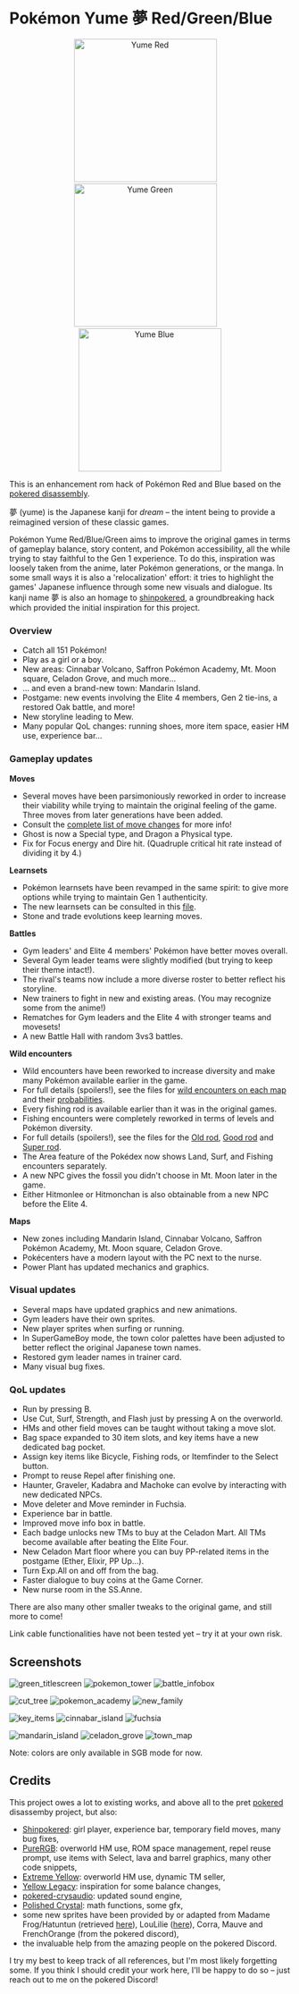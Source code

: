# Pokémon Yume 夢 Red/Green/Blue

<p align="center">
  <img src="/docs/boxart/yumepokered.png"   alt="Yume Red"   width="256">
  &nbsp;&nbsp;&nbsp;
  <img src="/docs/boxart/yumepokegreen.png" alt="Yume Green" width="256">
  &nbsp;&nbsp;&nbsp;
  <img src="/docs/boxart/yumepokeblue.png"  alt="Yume Blue"  width="256">
</p>


This is an enhancement rom hack of Pokémon Red and Blue based on the [pokered disassembly](https://github.com/pret/pokered).

夢 (yume) is the Japanese kanji for *dream* – the intent being to provide a reimagined version of these classic games.

Pokémon Yume Red/Blue/Green aims to improve the original games in terms of gameplay balance, story content, and Pokémon accessibility, all the while trying to stay faithful to the Gen 1 experience.
To do this, inspiration was loosely taken from the anime, later Pokémon generations, or the manga.
In some small ways it is also a 'relocalization' effort: it tries to highlight the games' Japanese influence through some new visuals and dialogue.
Its kanji name 夢 is also an homage to [shinpokered](https://github.com/jojobear13/shinpokered), a groundbreaking hack which provided the initial inspiration for this project.

### Overview

- Catch all 151 Pokémon!
- Play as a girl or a boy.
- New areas: Cinnabar Volcano, Saffron Pokémon Academy, Mt. Moon square, Celadon Grove, and much more...
- ... and even a brand-new town: Mandarin Island.
- Postgame: new events involving the Elite 4 members, Gen 2 tie-ins, a restored Oak battle, and more!
- New storyline leading to Mew.
- Many popular QoL changes: running shoes, more item space, easier HM use, experience bar...

### Gameplay updates

**Moves**
- Several moves have been parsimoniously reworked in order to increase their viability while trying to maintain the original feeling of the game. Three moves from later generations have been added.
- Consult the [complete list of move changes](docs/move_changes.md) for more info!
- Ghost is now a Special type, and Dragon a Physical type.
- Fix for Focus energy and Dire hit. (Quadruple critical hit rate instead of dividing it by 4.)

**Learnsets**
- Pokémon learnsets have been revamped in the same spirit: to give more options while trying to maintain Gen 1 authenticity.
- The new learnsets can be consulted in this [file](data/pokemon/evos_moves.asm).
- Stone and trade evolutions keep learning moves.

**Battles**
- Gym leaders' and Elite 4 members' Pokémon have better moves overall.
- Several Gym leader teams were slightly modified (but trying to keep their theme intact!).
- The rival's teams now include a more diverse roster to better reflect his storyline.
- New trainers to fight in new and existing areas. (You may recognize some from the anime!)
- Rematches for Gym leaders and the Elite 4 with stronger teams and movesets!
- A new Battle Hall with random 3vs3 battles.

**Wild encounters**
- Wild encounters have been reworked to increase diversity and make many Pokémon available earlier in the game.
- For full details (spoilers!), see the files for [wild encounters on each map](data/wild/maps) and their [probabilities](data/wild/probabilities.asm).
- Every fishing rod is available earlier than it was in the original games.
- Fishing encounters were completely reworked in terms of levels and Pokémon diversity.
- For full details (spoilers!), see the files for the [Old rod](data/wild/old_rod.asm), [Good rod](data/wild/good_rod.asm) and [Super rod](data/wild/super_rod.asm).
- The Area feature of the Pokédex now shows Land, Surf, and Fishing encounters separately.
- A new NPC gives the fossil you didn't choose in Mt. Moon later in the game.
- Either Hitmonlee or Hitmonchan is also obtainable from a new NPC before the Elite 4.

**Maps**
- New zones including Mandarin Island, Cinnabar Volcano, Saffron Pokémon Academy, Mt. Moon square, Celadon Grove.
- Pokécenters have a modern layout with the PC next to the nurse.
- Power Plant has updated mechanics and graphics.

### Visual updates

- Several maps have updated graphics and new animations.
- Gym leaders have their own sprites.
- New player sprites when surfing or running.
- In SuperGameBoy mode, the town color palettes have been adjusted to better reflect the original Japanese town names.
- Restored gym leader names in trainer card.
- Many visual bug fixes.

### QoL updates

- Run by pressing B.
- Use Cut, Surf, Strength, and Flash just by pressing A on the overworld.
- HMs and other field moves can be taught without taking a move slot.
- Bag space expanded to 30 item slots, and key items have a new dedicated bag pocket.
- Assign key items like Bicycle, Fishing rods, or Itemfinder to the Select button.
- Prompt to reuse Repel after finishing one.
- Haunter, Graveler, Kadabra and Machoke can evolve by interacting with new dedicated NPCs.
- Move deleter and Move reminder in Fuchsia.
- Experience bar in battle.
- Improved move info box in battle.
- Each badge unlocks new TMs to buy at the Celadon Mart. All TMs become available after beating the Elite Four.
- New Celadon Mart floor where you can buy PP-related items in the postgame (Ether, Elixir, PP Up...).
- Turn Exp.All on and off from the bag.
- Faster dialogue to buy coins at the Game Corner.
- New nurse room in the SS.Anne.

There are also many other smaller tweaks to the original game, and still more to come!

Link cable functionalities have not been tested yet – try it at your own risk.

## Screenshots

![green_titlescreen](/docs/screenshots/green_titlescreen.png?raw=true)
![pokemon_tower](/docs/screenshots/pokemon_tower.png?raw=true)
![battle_infobox](/docs/screenshots/battle_infobox.png?raw=true)

![cut_tree](/docs/screenshots/cut_tree.png?raw=true)
![pokemon_academy](/docs/screenshots/pokemon_academy.png?raw=true)
![new_family](/docs/screenshots/new_family.png?raw=true)

![key_items](/docs/screenshots/key_items.png?raw=true)
![cinnabar_island](/docs/screenshots/cinnabar_island.png?raw=true)
![fuchsia](/docs/screenshots/fuchsia.png?raw=true)

![mandarin_island](/docs/screenshots/mandarin_island.png?raw=true)
![celadon_grove](/docs/screenshots/celadon_grove.png?raw=true)
![town_map](/docs/screenshots/town_map.png?raw=true)

Note: colors are only available in SGB mode for now.

## Credits

This project owes a lot to existing works, and above all to the pret [pokered](https://github.com/pret/pokered) disassemby project, but also:

- [Shinpokered](https://github.com/jojobear13/shinpokered): girl player, experience bar, temporary field moves, many bug fixes,
- [PureRGB](https://github.com/Vortyne/pureRGB): overworld HM use, ROM space management, repel reuse prompt, use items with Select, lava and barrel graphics, many other code snippets,
- [Extreme Yellow](https://github.com/RainbowMetalPigeon/ExtremeYellow): overworld HM use, dynamic TM seller,
- [Yellow Legacy](https://github.com/cRz-Shadows/Pokemon_Yellow_Legacy): inspiration for some balance changes,
- [pokered-crysaudio](https://github.com/dannye/pokered-crysaudio/tree/1edc6019fb8630bccd94f0b0e7dd4082cf7f4245): updated sound engine,
- [Polished Crystal](https://github.com/Rangi42/polishedcrystal): math functions, some gfx,
- some new sprites have been provided by or adapted from Madame Frog/Hatuntun (retrieved [here](https://www.deviantart.com/ghost-missingno/art/Blue-Sprites-for-R-G-B-Y-339796334)), LouLilie ([here](https://www.deviantart.com/loulilie/art/PokemonSpecial-Sprites-Yellow-302559354)), Corra, Mauve and FrenchOrange (from the pokered discord),
- the invaluable help from the amazing people on the pokered Discord.

I try my best to keep track of all references, but I'm most likely forgetting some.
If you think I should credit your work here, I'll be happy to do so – just reach out to me on the pokered Discord!
